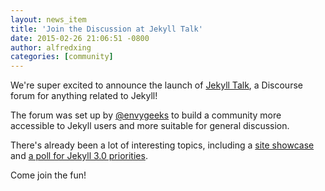 ```yaml
---
layout: news_item
title: 'Join the Discussion at Jekyll Talk'
date: 2015-02-26 21:06:51 -0800
author: alfredxing
categories: [community]
---
```


We're super excited to announce the launch of [Jekyll Talk](https://talk.jekyllrb.com), a Discourse forum for anything related to Jekyll!

The forum was set up by [@envygeeks](https://github.com/envygeeks) to build a community more accessible to Jekyll users and more suitable for general discussion.

There's already been a lot of interesting topics, including a [site showcase](https://talk.jekyllrb.com/t/showcase-sites-made-using-jekyll/18) and [a poll for Jekyll 3.0 priorities](https://talk.jekyllrb.com/t/poll-installation-priorities-for-3-0/106/9).

Come join the fun!